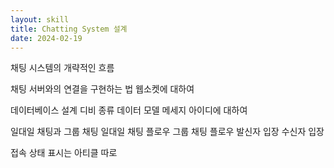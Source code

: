 ```yaml
---
layout: skill
title: Chatting System 설계
date: 2024-02-19
---
```






채팅 시스템의 개략적인 흐름


채팅 서버와의 연결을 구현하는 법
    웹소켓에 대하여

데이터베이스 설계
    디비 종류
    데이터 모델
        메세지 아이디에 대하여


일대일 채팅과 그룹 채팅
    일대일 채팅 플로우
    그룹 채팅 플로우
        발신자 입장
        수신자 입장


접속 상태 표시는 아티클 따로


